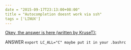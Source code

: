 ```yaml
---
date = "2015-09-17T23:13:00+08:00"
title = "Autocompletion doesnt work via ssh"
tags = ['LINUX']
---
```


[Okey, the answer is here (written by KruseT):]( http://answers.ros.org/question/53353/autocomplete-not-working-anymore/?comment=72208#comment-72208)

ANSWER
`export LC_ALL="C" maybe put it in your .bashrc`